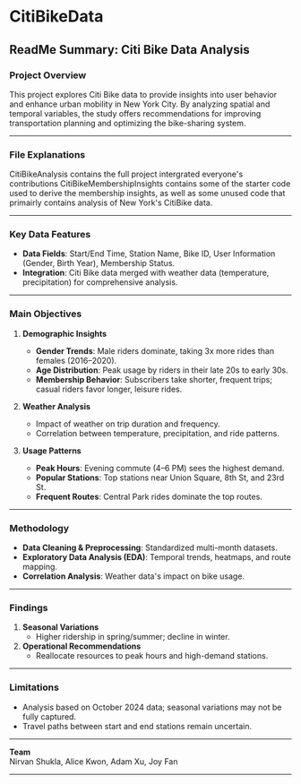 # CitiBikeData



## ReadMe Summary: Citi Bike Data Analysis

### Project Overview  
This project explores Citi Bike data to provide insights into user behavior and enhance urban mobility in New York City. By analyzing spatial and temporal variables, the study offers recommendations for improving transportation planning and optimizing the bike-sharing system.

---
### File Explanations

CitiBikeAnalysis contains the full project intergrated everyone's contributions
CitiBikeMembershipInsights contains some of the starter code used to derive the membership insights, as well as some unused code that primairly contains analysis of New York's CitiBike data. 

---

### Key Data Features  
- **Data Fields**: Start/End Time, Station Name, Bike ID, User Information (Gender, Birth Year), Membership Status.  
- **Integration**: Citi Bike data merged with weather data (temperature, precipitation) for comprehensive analysis.

---

### Main Objectives  
1. **Demographic Insights**  
   - **Gender Trends**: Male riders dominate, taking 3x more rides than females (2016–2020).  
   - **Age Distribution**: Peak usage by riders in their late 20s to early 30s.  
   - **Membership Behavior**: Subscribers take shorter, frequent trips; casual riders favor longer, leisure rides.  

2. **Weather Analysis**  
   - Impact of weather on trip duration and frequency.  
   - Correlation between temperature, precipitation, and ride patterns.  

3. **Usage Patterns**  
   - **Peak Hours**: Evening commute (4–6 PM) sees the highest demand.  
   - **Popular Stations**: Top stations near Union Square, 8th St, and 23rd St.  
   - **Frequent Routes**: Central Park rides dominate the top routes.  

---

### Methodology  
- **Data Cleaning & Preprocessing**: Standardized multi-month datasets.  
- **Exploratory Data Analysis (EDA)**: Temporal trends, heatmaps, and route mapping.  
- **Correlation Analysis**: Weather data's impact on bike usage.

---

### Findings  
1. **Seasonal Variations**  
   - Higher ridership in spring/summer; decline in winter.  
2. **Operational Recommendations**  
   - Reallocate resources to peak hours and high-demand stations.

---

### Limitations  
- Analysis based on October 2024 data; seasonal variations may not be fully captured.  
- Travel paths between start and end stations remain uncertain.

---

**Team**  
Nirvan Shukla, Alice Kwon, Adam Xu, Joy Fan

---  
